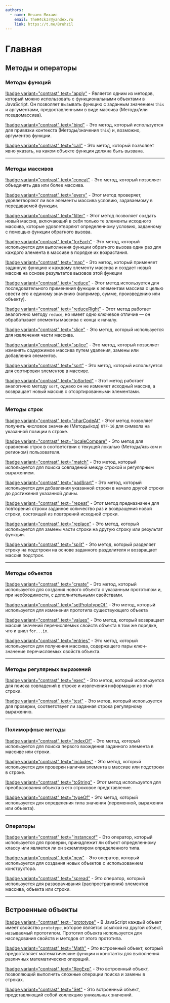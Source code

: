 ```yaml
---
authors:
  - name: Нечаев Михаил
    email: TheH4ck3r@yandex.ru
    link: https://t.me/Bruhzil
---
```


# Главная

## Методы и операторы

### Методы функций

[!badge variant="contrast" text="apply"](Методы_и_операторы/A/Apply.md) - Является одним из методов, который можно использовать с функциональными объектами в JavaScript. Он позволяет вызывать функцию с заданным значением `this` и аргументами, предоставленными в виде массива (Методы/или псевдомассива).

[!badge variant="contrast" text="bind"](Методы_и_операторы/B/Bind.md) - Это метод, который используется для привязки контекста (Методы/значения `this`) и, возможно, аргументов функции.

[!badge variant="contrast" text="call"](Методы_и_операторы/C/Call.md) - Это метод, который позволяет явно указать, на каком объекте функция должна быть вызвана.

---

### Методы массивов

[!badge variant="contrast" text="concat"](Методы_и_операторы/C/Concat.md) - Это метод, который позволяет объединять два или более массива.

[!badge variant="contrast" text="every"](Методы_и_операторы/E/Every.md) - Этот метод проверяет, удовлетворяют ли все элементы массива условию, задаваемому в передаваемой функции.

[!badge variant="contrast" text="filter"](Методы_и_операторы/F/Filter.md) - Этот метод позволяет создать новый массив, включающий в себя только те элементы исходного массива, которые удовлетворяют определенному условию, заданному с помощью функции обратного вызова.

[!badge variant="contrast" text="forEach"](Методы_и_операторы/F/ForEach.md) - Это метод, который используется для выполнения функции обратного вызова один раз для каждого элемента в массиве в порядке их возрастания.

[!badge variant="contrast" text="map"](Методы_и_операторы/M/Map.md) - Это метод, который применяет заданную функцию к каждому элементу массива и создает новый массив на основе результатов вызовов этой функции

[!badge variant="contrast" text="reduce"](Методы_и_операторы/R/Reduce.md) - Этот метод используется для последовательного применения функции к элементам массива с целью свести его к единому значению (например, сумме, произведению или объекту).

[!badge variant="contrast" text="reduceRight"](Методы_и_операторы/R/ReduceRight.md) - Этот метод работает аналогично методу `reduce`, но имеет одно ключевое отличие — он обрабатывает элементы массива с конца к началу.

[!badge variant="contrast" text="slice"](Методы_и_операторы/S/Slice.md) - Это метод, который используется для извлечения части массива.

[!badge variant="contrast" text="splice"](Методы_и_операторы/S/Splice.md) - Это метод, который позволяет изменять содержимое массива путем удаления, замены или добавления элементов.

[!badge variant="contrast" text="sort"](Методы_и_операторы/S/Sort.md) - Это метод, который используется для сортировки элементов в массиве.

[!badge variant="contrast" text="toSorted"](Методы_и_операторы/T/ToSorted.md) - Этот метод работает аналогично методу `sort`, однако он не изменяет исходный массив, а возвращает новый массив с отсортированными элементами.

---

### Методы строк

[!badge variant="contrast" text="charCodeAt"](Методы_и_операторы/C/CharCodeAt.md) - Этот метод позволяет получить числовое значение (Методы/код) `UTF-16` для символа на указанной позиции в строке.

[!badge variant="contrast" text="localeCompare"](Методы_и_операторы/L/LocaleCompare.md) - Это метод для сравнения строк в соответствии с текущей локалью (Методы/языком и регионом) пользователя.

[!badge variant="contrast" text="match"](Методы_и_операторы/M/Match.md) - Это метод, который используется для поиска совпадений между строкой и регулярным выражением.

[!badge variant="contrast" text="padSrart"](Методы_и_операторы/P/PadStart.md) - Это метод, который используется для добавления указанной строки в начало другой строки до достижения указанной длины.

[!badge variant="contrast" text="repeat"](Методы_и_операторы/R/Repeat.md) - Этот метод предназначен для повторения строки заданное количество раз и возвращения новой строки, состоящей из повторений исходной строки.

[!badge variant="contrast" text="replace"](Методы_и_операторы/R/Replace.md) - Это метод, который используется для замены части строки на другую строку или результат функции.

[!badge variant="contrast" text="split"](Методы_и_операторы/S/Split.md) - Это метод, который разделяет строку на подстроки на основе заданного разделителя и возвращает массив подстрок.

---

### Методы объектов

[!badge variant="contrast" text="create"](Методы_и_операторы/C/Create.md) - Это метод, который используется для создания нового объекта с указанным прототипом и, при необходимости, с дополнительными свойствами.

[!badge variant="contrast" text="setPrototypeOf"](Методы_и_операторы/S/SetPrototypeOf.md) - Это метод, который используется для изменения прототипа существующего объекта

[!badge variant="contrast" text="values"](Методы_и_операторы/V/Values.md) - Это метод, который возвращает массив значений перечисляемых свойств объекта в том же порядке, что и цикл `for...in`.

[!badge variant="contrast" text="entries"](Методы_и_операторы/E/Entries.md) - Это метод, который используется для получения массива, содержащего пары ключ-значение перечисляемых свойств объекта.

---

### Методы регулярных выражений

[!badge variant="contrast" text="exec"](Методы_и_операторы/E/Exec.md) - Это метод, который используется для поиска совпадений в строке и извлечения информации из этой строки.

[!badge variant="contrast" text="test"](Методы_и_операторы/T/Test.md) - Это метод, который используется для проверки, соответствует ли заданная строка регулярному выражению.

---

### Полиморфные методы

[!badge variant="contrast" text="indexOf"](Методы_и_операторы/I/IndexOf.md) - Это метод, который используется для поиска первого вхождения заданного элемента в массиве или строки.

[!badge variant="contrast" text="includes"](Методы_и_операторы/I/Includes.md) - Это метод, который используется для проверки наличия элемента в массиве или подстроки в строке.

[!badge variant="contrast" text="toString"](Методы_и_операторы/T/ToString.md) - Этот метод используется для преобразования объекта в его строковое представление.

[!badge variant="contrast" text="typeOf"](Методы_и_операторы/T/TypeOf.md) - Это метод, который используется для определения типа значения (переменной, выражения или объекта).

---

### Операторы

[!badge variant="contrast" text="instanceof"](Методы_и_операторы/I/Instanceof.md) - Это оператор, который используется для проверки, принадлежит ли объект определенному классу или является ли он экземпляром определенного типа.

[!badge variant="contrast" text="new"](Методы_и_операторы/N/New.md) - Это оператор, который используется для создания новых объектов с использованием конструктора.

[!badge variant="contrast" text="spread"](Методы_и_операторы/S/Spread.md) - Это оператор, который используется для разворачивания (распространения) элементов массива, объекта или строки.

---

## Встроенные объекты

[!badge variant="contrast" text="prototype"](Встроенные_объекты/Prototype.md) - В JavaScript каждый объект имеет свойство `prototype`, которое является ссылкой на другой объект, называемый прототипом. Прототип объекта используется для наследования свойств и методов от этого прототипа.

[!badge variant="contrast" text="Math"](Встроенные_объекты/Math.md) - Это встроенный объект, который предоставляет математические функции и константы для выполнения различных математических операций.

[!badge variant="contrast" text="RegExp"](Встроенные_объекты/RegExp.md) - Это встроенный объект, позволяющий выполнять сложные операции поиска и замены в строках.

[!badge variant="contrast" text="Set"](Встроенные_объекты/Set.md) - Это встроенный объект, представляющий собой коллекцию уникальных значений.

<!-- ## Структуры данных

### Простые структуры данных

#### В разработке

---

### Сложные структуры данных

#### В разработке -->
